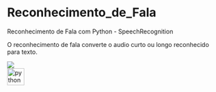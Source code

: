 # Reconhecimento_de_Fala
<div>
 Reconhecimento de Fala com Python - SpeechRecognition
 </div>
 
O reconhecimento de fala converte o audio curto ou longo reconhecido para texto.
<div>
<img src="http://img.shields.io/static/v1?label=STATUS&message=%20FINALIZADO&color=GREEN&style=for-the-badge"/>
</div>
<a target="_blank" rel="noopener noreferrer nofollow" href="https://camo.githubusercontent.com/f06aea2585a5ebb7c97ff88c1e3ec42fe92502fbd897abe4bf2e56eb7039e1aa/68747470733a2f2f63646e2e69636f6e2d69636f6e732e636f6d2f69636f6e73322f3131322f504e472f3531322f707974686f6e5f31383839342e706e67"><img src="https://camo.githubusercontent.com/f06aea2585a5ebb7c97ff88c1e3ec42fe92502fbd897abe4bf2e56eb7039e1aa/68747470733a2f2f63646e2e69636f6e2d69636f6e732e636f6d2f69636f6e73322f3131322f504e472f3531322f707974686f6e5f31383839342e706e67" alt="python" width="40" height="40" data-canonical-src="https://cdn.icon-icons.com/icons2/112/PNG/512/python_18894.png" style="max-width: 100%;"></a></p>
